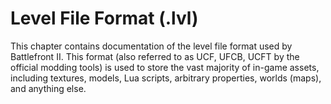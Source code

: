 # Level File Format (.lvl)
This chapter contains documentation of the level file format used by Battlefront II. This format (also referred to as UCF, UFCB, UCFT by the official modding tools) is used to store the vast majority of in-game assets, including textures, models, Lua scripts, arbitrary properties, worlds (maps), and anything else.